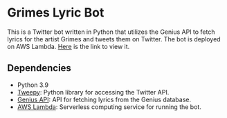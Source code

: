 # Grimes Lyric Bot

This is a Twitter bot written in Python that utilizes the Genius API to fetch lyrics for the artist Grimes and tweets them on Twitter. The bot is deployed on AWS Lambda. [Here](https://twitter.com/grimeslyrbot) is the link to view it.

## Dependencies

- Python 3.9
- [Tweepy](https://www.tweepy.org/): Python library for accessing the Twitter API.
- [Genius API](https://docs.genius.com/): API for fetching lyrics from the Genius database.
- [AWS Lambda](https://aws.amazon.com/lambda/): Serverless computing service for running the bot.
